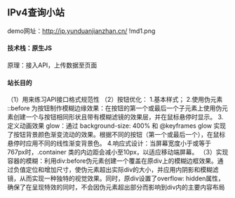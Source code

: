 ## IPv4查询小站
demo网址：http://ip.yunduanjianzhan.cn/
!md1.png

#### 技术栈：原生JS
原理：接入API，上传数据至页面
#### 站长目的
（1）用来练习API接口格式规范性
（2）按钮优化：
1.基本样式；
2.使用伪元素 ::before 为按钮制作模糊边缘效果：在按钮的第一个或最后一个子元素上使用伪元素创建一个与按钮相同形状且带有模糊滤镜的效果层，并在鼠标悬停时显示。
3.定义动画效果 glow：通过 background-size: 400% 和 @keyframes glow 实现了按钮背景颜色渐变流动的效果。根据不同的按钮（第一个或最后一个），在鼠标悬停时应用不同的线性渐变背景色。
4.响应式设计：当屏幕宽度小于或等于767px时，.container 类的内边距会减小至10px，以适应移动端屏幕。
（3）实现容器的模糊：利用div:before伪元素创建一个覆盖在原div上的模糊边框效果。通过负值定位和增加尺寸，使伪元素超出实际div的大小，并应用内阴影和模糊滤镜，从而实现一种独特的视觉效果。同时，原div设置了overflow: hidden属性，确保了在呈现特效的同时，不会因伪元素超出部分而影响到div内的主要内容布局
